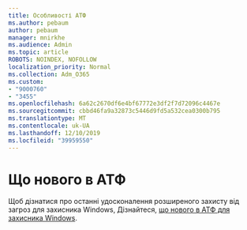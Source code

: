 ```yaml
---
title: Особливості АТФ
ms.author: pebaum
author: pebaum
manager: mnirkhe
ms.audience: Admin
ms.topic: article
ROBOTS: NOINDEX, NOFOLLOW
localization_priority: Normal
ms.collection: Adm_O365
ms.custom:
- "9000760"
- "3455"
ms.openlocfilehash: 6a62c2670df6e4bf67772e3df2f7d72096c4467e
ms.sourcegitcommit: cbbd46fa9a32873c5446d9fd5a532cea0300b795
ms.translationtype: MT
ms.contentlocale: uk-UA
ms.lasthandoff: 12/10/2019
ms.locfileid: "39959550"
---
```

# <a name="whats-new-in-atp"></a>Що нового в АТФ

Щоб дізнатися про останні удосконалення розширеного захисту від загроз для захисника Windows, Дізнайтеся, [що нового в АТФ для захисника Windows](https://www.microsoft.com/security/blog/2018/11/15/whats-new-in-windows-defender-atp/).